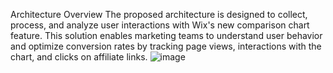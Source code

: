 Architecture Overview
The proposed architecture is designed to collect, process, and analyze user interactions with Wix's new comparison chart feature. This solution enables marketing teams to understand user behavior and optimize conversion rates by tracking page views, interactions with the chart, and clicks on affiliate links.
![image](https://github.com/user-attachments/assets/9e2ecb3c-c269-4650-8369-fb5e52304d7b)
